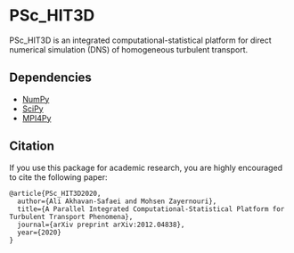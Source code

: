 # PSc_HIT3D

PSc_HIT3D is an integrated computational-statistical platform for direct numerical simulation (DNS) of homogeneous turbulent transport.


## Dependencies

- [NumPy](http://www.numpy.org/)
- [SciPy](https://www.scipy.org/)
- [MPI4Py](https://mpi4py.readthedocs.io/en/stable/)


## Citation

If you use this package for academic research, you are highly encouraged to cite the following paper:

```
@article{PSc_HIT3D2020,
  author={Ali Akhavan-Safaei and Mohsen Zayernouri},
  title={A Parallel Integrated Computational-Statistical Platform for Turbulent Transport Phenomena}, 
  journal={arXiv preprint arXiv:2012.04838},
  year={2020}
}
```